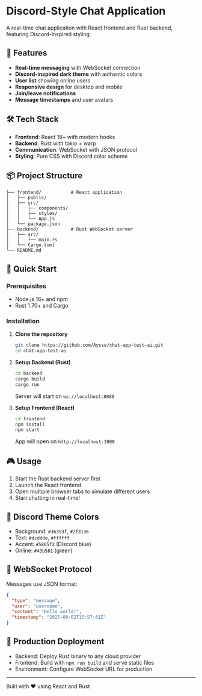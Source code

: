 # Discord-Style Chat Application

A real-time chat application with React frontend and Rust backend, featuring Discord-inspired styling.

## 🚀 Features

- **Real-time messaging** with WebSocket connection
- **Discord-inspired dark theme** with authentic colors
- **User list** showing online users
- **Responsive design** for desktop and mobile
- **Join/leave notifications**
- **Message timestamps** and user avatars

## 🛠️ Tech Stack

- **Frontend**: React 18+ with modern hooks
- **Backend**: Rust with tokio + warp
- **Communication**: WebSocket with JSON protocol
- **Styling**: Pure CSS with Discord color scheme

## 📦 Project Structure

```
├── frontend/           # React application
│   ├── public/
│   ├── src/
│   │   ├── components/
│   │   ├── styles/
│   │   └── App.js
│   └── package.json
├── backend/            # Rust WebSocket server
│   ├── src/
│   │   └── main.rs
│   └── Cargo.toml
└── README.md
```

## 🚀 Quick Start

### Prerequisites

- Node.js 16+ and npm
- Rust 1.70+ and Cargo

### Installation

1. **Clone the repository**
   ```bash
   git clone https://github.com/Aysse/chat-app-test-ai.git
   cd chat-app-test-ai
   ```

2. **Setup Backend (Rust)**
   ```bash
   cd backend
   cargo build
   cargo run
   ```
   Server will start on `ws://localhost:8080`

3. **Setup Frontend (React)**
   ```bash
   cd frontend
   npm install
   npm start
   ```
   App will open on `http://localhost:3000`

## 🎮 Usage

1. Start the Rust backend server first
2. Launch the React frontend
3. Open multiple browser tabs to simulate different users
4. Start chatting in real-time!

## 🎨 Discord Theme Colors

- Background: `#36393f`, `#2f3136`
- Text: `#dcddde`, `#ffffff`
- Accent: `#5865f2` (Discord blue)
- Online: `#43b581` (green)

## 📡 WebSocket Protocol

Messages use JSON format:
```json
{
  "type": "message",
  "user": "username",
  "content": "Hello world!",
  "timestamp": "2025-09-02T15:57:41Z"
}
```

## 🚀 Production Deployment

- Backend: Deploy Rust binary to any cloud provider
- Frontend: Build with `npm run build` and serve static files
- Environment: Configure WebSocket URL for production

---

Built with ❤️ using React and Rust